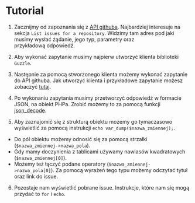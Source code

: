 # Tutorial

1. Zacznijmy od zapoznania się z [API githuba](https://developer.github.com/v3/issues/#list-issues-for-a-repository). Najbardziej interesuje na sekcja ```List issues for a repository```.  Widzimy tam adres pod jaki musimy wysłać żądanie, jego typ, parametry oraz przykładową odpowiedź.

2. Aby wykonać zapytanie musimy najpierw utworzyć klienta biblioteki ```Guzzle```.

3. Następnie za pomocą stworzonego klienta możemy wykonać zapytanie do API githuba. Jak utworzyć klienta i przykładowe zapytanie możesz zobaczyć [tutaj](http://docs.guzzlephp.org/en/stable/).

4. Po wykonaniu zapytania musimy przetworzyć odpowiedź w formacie JSON, na obiekt PHPa.
Zrobić możemy to za pomocą funkcji [json_decode](http://php.net/manual/pl/function.json-decode.php).

5. Aby zaznajomić się z strukturą obiektu możemy go tymaczasowo wyświetlić za pomocą instrukcji ``` echo var_dump($nazwa_zmiennej); ```.
  * Do pól obiektu możemy odnosić się za pomocą strzałki (```$nazwa_zmiennej->nazwa_pola```).
  * Gdy mamy doczynienia z tablicami używamy nawiasów kwadratowych (```$nazwa_zmiennej[0]```).
  * Możemy też łączyć podane operatory (```$nazwa_zmiennej->nazwa_pola[0]```). Za pomocą wyrażeń tego typu możemy odczytać tytuł oraz link do issue. 

6. Pozostaje nam wyświetlić pobrane issue. Instrukcje, które nam się mogą przydać to ``for`` i ``echo``.
